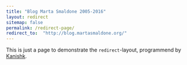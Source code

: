 ```yaml
---
title: "Blog Marta Smaldone 2005-2016"
layout: redirect
sitemap: false
permalink: /redirect-page/
redirect_to:  "http://blog.martasmaldone.org/"
---
```

This is just a page to demonstrate the `redirect`-layout, programmend by [Kanishk](http://codingtips.kanishkkunal.in/about/).